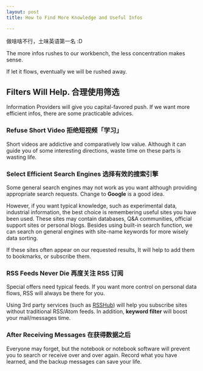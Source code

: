 ```yaml
---
layout: post
title: How to Find More Knowledge and Useful Infos

---
```

做啥啥不行，土味英语第一名 :D

The more infos rushes to our workbench, the less concentration makes sense.

If let it flows, eventually we will be rushed away.

## Filters Will Help. 合理使用筛选

Information Providers will give you capital-favored push. If we want more efficient infos, there are some practicable advices.

### Refuse Short Video 拒绝短视频「学习」

Short videos are addictive and comparatively low value. Although it can guide you of some interesting directions, waste time on these parts is wasting life.

### Select Efficient Search Engines 选择有效的搜索引擎

Some general search engines may not work as you want although providing appropriate search requests. Change to **Google** is a good idea.

However, if you want typical knowledge, such as experimental data, industrial information, the best choice is remembering useful sites you have been used. These sites may contain databases, Q&A communities, official support sites or personal blogs. Besides using built-in search function, we can search on general engines with site-name keywords for more wisely data sorting.

If these sites often appear on our requested results, It will help to add them to bookmarks, or subscribe them.

### RSS Feeds Never Die 再度关注 RSS 订阅

Special offers need typical feeds. If you want more control on personal data flows, RSS will always be there for you.

Using 3rd party services (such as [RSSHub](https://github.com/DIYgod/RSSHub)) will help you subscribe sites without traditional RSS/Atom feeds. In addition, **keyword filter** will boost your mail/messages time.

### After Receiving Messages 在获得数据之后

Everyone may forget, but the notebook or notebook software will prevent you to search or receive over and over again. Record what you have learned, and the backup messages can save your life.
